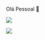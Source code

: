 Olá Pessoal 👋

![](https://media1.tenor.com/m/WtVnnj9BBpsAAAAC/xmas-happy.gif)

![](https://media.tenor.com/jSM4AyEMIu8AAAAi/communism.gif)
